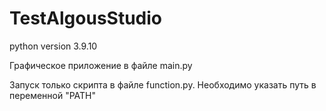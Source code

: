 # TestAlgousStudio
python version 3.9.10

Графическое приложение в файле main.py

Запуск только скрипта в файле function.py.
Необходимо указать путь в переменной "PATH"
